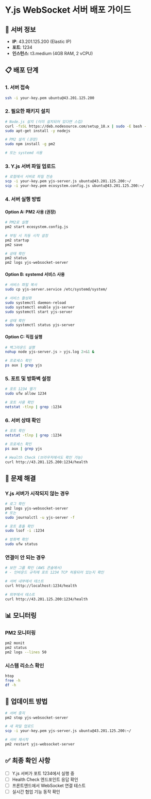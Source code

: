 # Y.js WebSocket 서버 배포 가이드

## 🚀 서버 정보
- **IP**: 43.201.125.200 (Elastic IP)
- **포트**: 1234
- **인스턴스**: t3.medium (4GB RAM, 2 vCPU)

## 📋 배포 단계

### 1. 서버 접속
```bash
ssh -i your-key.pem ubuntu@43.201.125.200
```

### 2. 필요한 패키지 설치
```bash
# Node.js 설치 (이미 설치되어 있다면 스킵)
curl -fsSL https://deb.nodesource.com/setup_18.x | sudo -E bash -
sudo apt-get install -y nodejs

# PM2 설치 (권장)
sudo npm install -g pm2

# 또는 systemd 사용
```

### 3. Y.js 서버 파일 업로드
```bash
# 로컬에서 서버로 파일 전송
scp -i your-key.pem yjs-server.js ubuntu@43.201.125.200:~/
scp -i your-key.pem ecosystem.config.js ubuntu@43.201.125.200:~/
```

### 4. 서버 실행 방법

#### Option A: PM2 사용 (권장)
```bash
# PM2로 실행
pm2 start ecosystem.config.js

# 부팅 시 자동 시작 설정
pm2 startup
pm2 save

# 상태 확인
pm2 status
pm2 logs yjs-websocket-server
```

#### Option B: systemd 서비스 사용
```bash
# 서비스 파일 복사
sudo cp yjs-server.service /etc/systemd/system/

# 서비스 활성화
sudo systemctl daemon-reload
sudo systemctl enable yjs-server
sudo systemctl start yjs-server

# 상태 확인
sudo systemctl status yjs-server
```

#### Option C: 직접 실행
```bash
# 백그라운드 실행
nohup node yjs-server.js > yjs.log 2>&1 &

# 프로세스 확인
ps aux | grep yjs
```

### 5. 포트 및 방화벽 설정
```bash
# 포트 1234 열기
sudo ufw allow 1234

# 포트 사용 확인
netstat -tlnp | grep :1234
```

### 6. 서버 상태 확인
```bash
# 포트 확인
netstat -tlnp | grep :1234

# 프로세스 확인
ps aux | grep yjs

# Health Check (브라우저에서도 확인 가능)
curl http://43.201.125.200:1234/health
```

## 🔧 문제 해결

### Y.js 서버가 시작되지 않는 경우
```bash
# 로그 확인
pm2 logs yjs-websocket-server
# 또는
sudo journalctl -u yjs-server -f

# 포트 충돌 확인
sudo lsof -i :1234

# 방화벽 확인
sudo ufw status
```

### 연결이 안 되는 경우
```bash
# 보안 그룹 확인 (AWS 콘솔에서)
# - 인바운드 규칙에 포트 1234 TCP 허용되어 있는지 확인

# 서버 내부에서 테스트
curl http://localhost:1234/health

# 외부에서 테스트
curl http://43.201.125.200:1234/health
```

## 📊 모니터링

### PM2 모니터링
```bash
pm2 monit
pm2 status
pm2 logs --lines 50
```

### 시스템 리소스 확인
```bash
htop
free -h
df -h
```

## 🔄 업데이트 방법
```bash
# 서버 중지
pm2 stop yjs-websocket-server

# 새 파일 업로드
scp -i your-key.pem yjs-server.js ubuntu@43.201.125.200:~/

# 서버 재시작
pm2 restart yjs-websocket-server
```

## ✅ 최종 확인 사항
- [ ] Y.js 서버가 포트 1234에서 실행 중
- [ ] Health Check 엔드포인트 응답 확인
- [ ] 프론트엔드에서 WebSocket 연결 테스트
- [ ] 실시간 협업 기능 동작 확인
